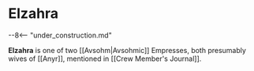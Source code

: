 # Elzahra

--8<-- "under_construction.md"

**Elzahra** is one of two [[Avsohm|Avsohmic]] Empresses, both presumably wives of [[Anyr]], mentioned in [[Crew Member's Journal]].
